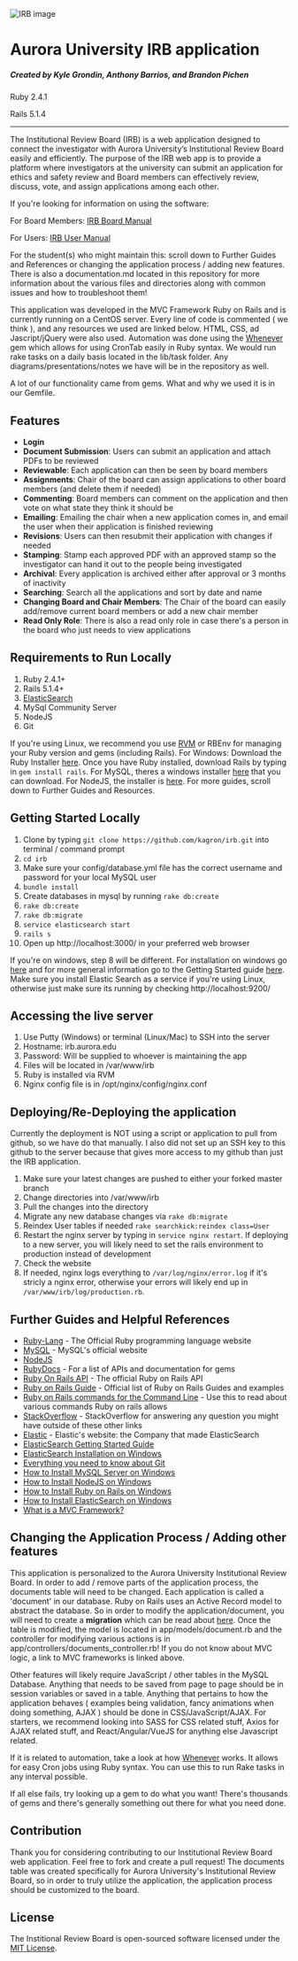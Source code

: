 <img src="http://s3.amazonaws.com/kylegrondin-portfolio/projects/avatars/000/000/004/original/irb.jpg?1520623284" alt="IRB image" align="center">

# Aurora University IRB application
##### Created by Kyle Grondin, Anthony Barrios, and Brandon Pichen

Ruby 2.4.1

Rails 5.1.4

---

The Institutional Review Board (IRB) is a web application designed to connect the investigator with Aurora University’s Institutional Review Board easily and efficiently.  The purpose of the IRB web app is to provide a platform where investigators at the university can submit an application for ethics and safety review and Board members can effectively review, discuss, vote, and assign applications among each other.  


If you're looking for information on using the software:

For Board Members: [IRB Board Manual](https://docs.google.com/document/d/1-X5ouNzfN3ncTXFYhbNVclyeZyZIa49QF3oXrXbyS1A/edit?usp=sharing)

For Users: [IRB User Manual](https://docs.google.com/document/d/1g5JFOZxCvrauNB5Z_lo8z3b0gpe0zysHIepgzUJfFPU/edit?usp=sharing)

For the student(s) who might maintain this: scroll down to Further Guides and References or changing the application process / adding new features.  There is also a documentation.md located in this repository for more information about the various files and directories along with common issues and how to troubleshoot them!

This application was developed in the MVC Framework Ruby on Rails and is currently running on a CentOS server.  Every line of code is commented ( we think ), and any resources we used are linked below.  HTML, CSS, ad Jascript/jQuery were also used.  Automation was done using the [Whenever](https://github.com/javan/whenever) gem which allows for using CronTab easily in Ruby syntax.  We would run rake tasks on a daily basis located in the lib/task folder. Any diagrams/presentations/notes we have will be in the repository as well.

A lot of our functionality came from gems.  What and why we used it is in our Gemfile.  


## Features

*  **Login**
*  **Document Submission**: Users can submit an application and attach PDFs to be reviewed
*  **Reviewable**: Each application can then be seen by board members
*  **Assignments**: Chair of the board can assign applications to other board members (and delete them if needed)
*  **Commenting**: Board members can comment on the application and then vote on what state they think it should be
*  **Emailing**: Emailing the chair when a new application comes in, and email the user when their application is finished reviewing
*  **Revisions**: Users can then resubmit their application with changes if needed
*  **Stamping**: Stamp each approved PDF with an approved stamp so the investigator can hand it out to the people being investigated
*  **Archival**: Every application is archived either after approval or 3 months of inactivity
*  **Searching**: Search all the applications and sort by date and name
*  **Changing Board and Chair Members**: The Chair of the board can easily add/remove current board members or add a new chair member
*  **Read Only Role**:  There is also a read only role in case there's a person in the board who just needs to view applications


## Requirements to Run Locally

1.  Ruby 2.4.1+
2.  Rails 5.1.4+
3.  [ElasticSearch](https://www.elastic.co/products/elasticsearch)
4.  MySql Community Server
5.  NodeJS
6.  Git

If you're using Linux, we recommend you use [RVM](https://rvm.io/) or RBEnv for managing your Ruby version and gems (including Rails).  For Windows: Download the Ruby Installer [here](https://www.ruby-lang.org/en/downloads/).  Once you have Ruby installed, download Rails by typing in `gem install rails`. For MySQL, theres a windows installer [here](https://dev.mysql.com/downloads/mysql/) that you can download.  For NodeJS, the installer is [here](https://nodejs.org/en/).  For more guides, scroll down to Further Guides and Resources.


## Getting Started Locally

1.  Clone by typing `git clone https://github.com/kagron/irb.git` into terminal / command prompt
2.  `cd irb`
3.  Make sure your config/database.yml file has the correct username and password for your local MySQL user
4.  `bundle install`
5.  Create databases in mysql by running `rake db:create`
6.  `rake db:create`
7.  `rake db:migrate`
8.  `service elasticsearch start`
9.  `rails s`
10. Open up http://localhost:3000/ in your preferred web browser

If you're on windows, step 8 will be different.  For installation on windows go [here](https://www.elastic.co/guide/en/elasticsearch/reference/current/windows.html) and for more general information go to the Getting Started guide [here](https://www.elastic.co/guide/en/elasticsearch/reference/current/getting-started.html).  Make sure you install Elastic Search as a service if you're using Linux, otherwise just make sure its running by checking http://localhost:9200/

## Accessing the live server 

1.  Use Putty (Windows) or terminal (Linux/Mac) to SSH into the server
2.  Hostname: irb.aurora.edu
3.  Password: Will be supplied to whoever is maintaining the app
4.  Files will be located in /var/www/irb
5.  Ruby is installed via RVM
6.  Nginx config file is in /opt/nginx/config/nginx.conf

## Deploying/Re-Deploying the application

Currently the deployment is NOT using a script or application to pull from github, so we have do that manually.  I also did not set up an SSH key to this github to the server because that gives more access to my github than just the IRB application.

1.  Make sure your latest changes are pushed to either your forked master branch
2.  Change directories into /var/www/irb
3.  Pull the changes into the directory
4.  Migrate any new database changes via `rake db:migrate`
5.  Reindex User tables if needed `rake searchkick:reindex class=User`
6.  Restart the nginx server by typing in `service nginx restart`.  If deploying to a new server, you will likely need to set the rails environment to production instead of development
7.  Check the website
8.  If needed, nginx logs everything to `/var/log/nginx/error.log` if it's stricly a nginx error, otherwise your errors will likely end up in `/var/www/irb/log/production.rb`.  

## Further Guides and Helpful References

*  [Ruby-Lang](https://www.ruby-lang.org/en/downloads/) - The Official Ruby programming language website
*  [MySQL](https://dev.mysql.com/downloads/mysql/) - MySQL's official website
*  [NodeJS](https://nodejs.org/en/)
*  [RubyDocs](http://www.rubydoc.info/) - For a list of APIs and documentation for gems
*  [Ruby On Rails API](http://api.rubyonrails.org/) - The official Ruby on Rails API
*  [Ruby on Rails Guide](http://guides.rubyonrails.org/) - Official list of Ruby on Rails Guides and examples
*  [Ruby on Rails commands for the Command Line](http://guides.rubyonrails.org/command_line.html) - Use this to read about various commands Ruby on rails allows
*  [StackOverflow](https://stackoverflow.com/) - StackOverflow for answering any question you might have outside of these other links
*  [Elastic](https://www.elastic.co/ ) - Elastic's website: the Company that made ElasticSearch
*  [ElasticSearch Getting Started Guide](https://www.elastic.co/guide/en/elasticsearch/reference/current/getting-started.html)
*  [ElasticSearch Installation on Windows](https://www.elastic.co/guide/en/elasticsearch/reference/current/windows.html)
*  [Everything you need to know about Git](https://www.udemy.com/learngit/)
*  [How to Install MySQL Server on Windows](https://www.youtube.com/watch?v=UgHRay7gN1g)
*  [How to Install NodeJS on Windows](https://www.youtube.com/watch?v=-u-j7uqU7sI)
*  [How to Install Ruby on Rails on Windows](https://www.youtube.com/watch?v=OHgXELONyTQ)
*  [How to Install ElasticSearch on Windows](https://www.youtube.com/watch?v=YE7AzSCC3E0)
*  [What is a MVC Framework?](https://www.youtube.com/watch?v=qXRcVhWxuaU)

## Changing the Application Process / Adding other features

This application is personalized to the Aurora University Institutional Review Board.  In order to add / remove parts of the application process, the documents table will need to be changed.  Each application is called a 'document' in our database.  Ruby on Rails uses an Active Record model to abstract the database.  So in order to modify the application/document, you will need to create a **migration** which can be read about [here](http://edgeguides.rubyonrails.org/active_record_migrations.html).  Once the table is modified, the model is located in app/models/document.rb  and the controller for modifying various actions is in app/controllers/documents_controller.rb! If you do not know about MVC logic, a link to MVC frameworks is linked above.

Other features will likely require JavaScript / other tables in the MySQL Database.  Anything that needs to be saved from page to page should be in session variables or saved in a table.  Anything that pertains to how the application behaves ( examples being validation, fancy animations when doing something, AJAX ) should be done in CSS/JavaScript/AJAX.  For starters, we recommend looking into SASS for CSS related stuff, Axios for AJAX related stuff, and React/Angular/VueJS for anything else Javascript related.

If it is related to automation, take a look at how [Whenever](https://github.com/javan/whenever) works.  It allows for easy Cron jobs using Ruby syntax.  You can use this to run Rake tasks in any interval possible.

If all else fails, try looking up a gem to do what you want!  There's thousands of gems and there's generally something out there for what you need done.


## Contribution

Thank you for considering contributing to our Institutional Review Board web application.  Feel free to fork and create a pull request!  The documents table was created specifically for Aurora University's Institutional Review Board, so in order to truly utilize the application, the application process should be customized to the board.

## License

The Institional Review Board is open-sourced software licensed under the [MIT License](https://opensource.org/licenses/MIT).
